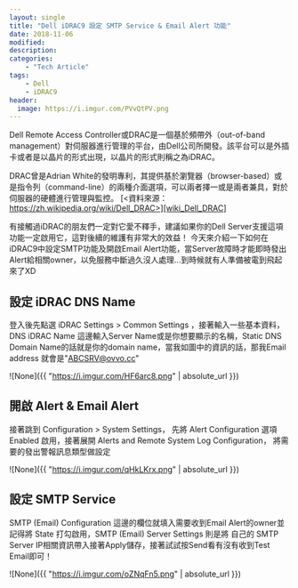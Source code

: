 ```yaml
---
layout: single
title: "Dell iDRAC9 設定 SMTP Service & Email Alert 功能"
date: 2018-11-06
modified:
description:
categories:
    - "Tech Article"
tags:
    - Dell
    - iDRAC9
header:
  image: https://i.imgur.com/PVvQtPV.png
---
```


Dell Remote Access Controller或DRAC是一個基於頻帶外（out-of-band management）對伺服器進行管理的平台，由Dell公司所開發。該平台可以是外插卡或者是以晶片的形式出現，以晶片的形式則稱之為iDRAC。

DRAC曾是Adrian White的發明專利，其提供基於瀏覽器（browser-based）或是指令列（command-line）的兩種介面選項，可以兩者擇一或是兩者兼具，對於伺服器的硬體進行管理與監控。
[<資料來源：https://zh.wikipedia.org/wiki/Dell_DRAC>][wiki_Dell_DRAC]


有接觸過iDRAC的朋友們一定對它愛不釋手，建議如果你的Dell Server支援這項功能一定啟用它，這對後續的維護有非常大的效益！
今天來介紹一下如何在iDRAC9中設定SMTP功能及開啟Email Alert功能，當Server故障時才能即時發出Alert給相關owner，以免服務中斷過久沒人處理...到時候就有人準備被電到飛起來了XD


## 設定 iDRAC DNS Name

登入後先點選 iDRAC Settings > Common Settings ，接著輸入一些基本資料，DNS iDRAC Name 這邊輸入Server Name或是你想要顯示的名稱，Static DNS Domain Name的話就是你的domain name，當我如圖中的資訊的話，那我Email address 就會是"ABCSRV@ovvo.cc"

![None]({{ "https://i.imgur.com/HF6arc8.png" | absolute_url }})


## 開啟 Alert & Email Alert

接著跳到 Configuration > System Settings， 先將 Alert Configuration 選項 Enabled 啟用，接著展開 Alerts and Remote System Log Configuration， 將需要的發出警報訊息類型做設定

![None]({{ "https://i.imgur.com/qHkLKrx.png" | absolute_url }})


## 設定 SMTP Service

SMTP (Email) Configuration 這邊的欄位就填入需要收到Email Alert的owner並記得將 State 打勾啟用，SMTP (Email) Server Settings 則是將 自己的 SMTP Server IP相關資訊帶入接著Apply儲存，接著試試按Send看有沒有收到Test Email即可！


![None]({{ "https://i.imgur.com/oZNqFn5.png" | absolute_url }})






[wiki_Dell_DRAC]: https://zh.wikipedia.org/wiki/Dell_DRAC
